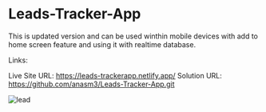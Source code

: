 # Leads-Tracker-App
 This is updated version and can be used winthin mobile devices with add to home screen feature and using it with realtime database.

Links:

Live Site URL: https://leads-trackerapp.netlify.app/ 
Solution URL: https://github.com/anasm3/Leads-Tracker-App.git

![lead](https://github.com/user-attachments/assets/657d86ce-2e37-4f11-a17c-5ecd07df7f94)
